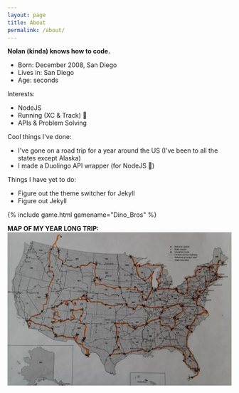```yaml
---
layout: page
title: About
permalink: /about/
---
```


**Nolan (kinda) knows how to code.**

- Born: December 2008, San Diego
- Lives in: San Diego
- Age: <span id="age"></span> seconds

Interests:

- NodeJS
- Running (XC & Track) 👟
- APIs & Problem Solving

Cool things I've done:

- I've gone on a road trip for a year around the US (I've been to all the states except Alaska)
- I made a Duolingo API wrapper (for NodeJS 💪)

Things I have yet to do:

- Figure out the theme switcher for Jekyll
- Figure out Jekyll

{% include game.html gamename="Dino_Bros" %}

**MAP OF MY YEAR LONG TRIP:**
<img src="../images/map.jpg" alt="tripmap">

<script>
function calculateAge() {
    const birthDate = new Date('2008-12-19');
    const now = new Date();
    const ageInMilliseconds = now - birthDate;
    const ageInSeconds = Math.floor(ageInMilliseconds / 1000);

    const years = Math.floor(ageInSeconds / (365 * 24 * 60 * 60));
    const days = Math.floor((ageInSeconds % (365 * 24 * 60 * 60)) / (24 * 60 * 60));
    const hours = Math.floor((ageInSeconds % (24 * 60 * 60)) / (60 * 60));
    const minutes = Math.floor((ageInSeconds % (60 * 60)) / 60);
    const seconds = ageInSeconds % 60;

    return `${years}:${days - (years * 365)}:${hours}:${minutes}:${seconds}`;
}

function updateAge() {
  document.getElementById('age').textContent = calculateAge();
}

updateAge();
setInterval(updateAge, 1000);
</script>
